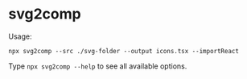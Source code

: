 # svg2comp

Usage:
```
npx svg2comp --src ./svg-folder --output icons.tsx --importReact
```

Type `npx svg2comp --help` to see all available options.